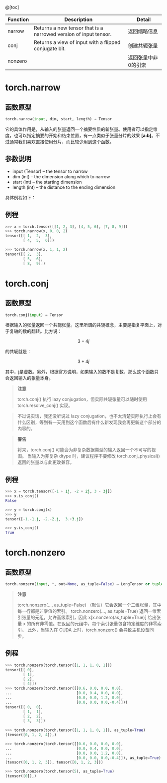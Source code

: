 @[toc]

Function | Description | Detail
-------------|----------------|-----------
narrow | Returns a new tensor that is a narrowed version of input tensor. | 返回缩略信息
conj     | Returns a view of input with a flipped conjugate bit. |  创建共轭张量
nonzero | | 返回张量中非0的引索



# torch.narrow

## 函数原型

```python
torch.narrow(input, dim, start, length) → Tensor
```

它的具体作用是，从输入的张量返回一个摘要性质的新张量。使用者可以指定维度，也可以指定摘要的开始和结束位置，有一点类似于张量分片的效果 **[a:b]**。不过通常我们喜欢直接使用分片，而比较少用到这个函数。

## 参数说明
* input (Tensor) – the tensor to narrow
* dim (int) – the dimension along which to narrow
* start (int) – the starting dimension
* length (int) – the distance to the ending dimension

具体例程如下：

## 例程

```python
>>> x = torch.tensor([[1, 2, 3], [4, 5, 6], [7, 8, 9]])
>>> torch.narrow(x, 0, 0, 2)
tensor([[ 1,  2,  3],
        [ 4,  5,  6]])

>>> torch.narrow(x, 1, 1, 2)
tensor([[ 2,  3],
        [ 5,  6],
        [ 8,  9]])
```

# torch.conj

## 函数原型

```python
torch.conj(input) → Tensor
```

根据输入的张量返回一个共轭张量。这里所谓的共轭概念，主要是指复平面上，对于复轴的数的翻转。比方说：

$$3-4j$$

的共轭就是：

$$3+4j$$

其中，j是虚数。另外，根据官方说明，如果输入的数不是复数，那么这个函数只会返回输入的张量本身。

> **注意**
>
> torch.conj() 执行 lazy conjugation，但实际共轭张量可以随时使用 torch.resolve_conj() 实现。

> 不过说实话，我还没听说过 lazy conjugation，也不太清楚实际执行上会有什么区别，等到有一天用到这个函数后有什么新发现我会再更新这个部分的内容的。

> **警告**
>
> 将来，torch.conj() 可能会为非复杂数据类型的输入返回一个不可写的视图。 当输入为非复杂 dtype 时，建议程序不要修改 torch.conj_physical() 返回的张量以与此更改兼容。

## 例程

```python
>>> x = torch.tensor([-1 + 1j, -2 + 2j, 3 - 3j])
>>> x.is_conj()
False

>>> y = torch.conj(x)
>>> y
tensor([-1.-1.j, -2.-2.j,  3.+3.j])

>>> y.is_conj()
True
```

# torch.nonzero

## 函数原型

```python
torch.nonzero(input, *, out=None, as_tuple=False) → LongTensor or tuple of LongTensors
```

> **注意**
> 
> torch.nonzero(..., as_tuple=False) （默认）它会返​​回一个二维张量，其中每一行都是非零值的索引。
> torch.nonzero(..., as_tuple=True) 返回一维索引张量的元组，允许高级索引，因此 x[x.nonzero(as_tuple=True)] 给出张量 x 的所有非零值。在返回的元组中，每个索引张量包含特定维度的非零索引。
> 此外，当输入在 CUDA 上时，torch.nonzero() 会导致主机设备同步。


## 例程

```python
>>> torch.nonzero(torch.tensor([1, 1, 1, 0, 1]))
tensor([[ 0],
        [ 1],
        [ 2],
        [ 4]])
>>> torch.nonzero(torch.tensor([[0.6, 0.0, 0.0, 0.0],
...                             [0.0, 0.4, 0.0, 0.0],
...                             [0.0, 0.0, 1.2, 0.0],
...                             [0.0, 0.0, 0.0,-0.4]]))
tensor([[ 0,  0],
        [ 1,  1],
        [ 2,  2],
        [ 3,  3]])
        
>>> torch.nonzero(torch.tensor([1, 1, 1, 0, 1]), as_tuple=True)
(tensor([0, 1, 2, 4]),)

>>> torch.nonzero(torch.tensor([[0.6, 0.0, 0.0, 0.0],
...                             [0.0, 0.4, 0.0, 0.0],
...                             [0.0, 0.0, 1.2, 0.0],
...                             [0.0, 0.0, 0.0,-0.4]]), as_tuple=True)
(tensor([0, 1, 2, 3]), tensor([0, 1, 2, 3]))

>>> torch.nonzero(torch.tensor(5), as_tuple=True)
(tensor([0]),)
```


